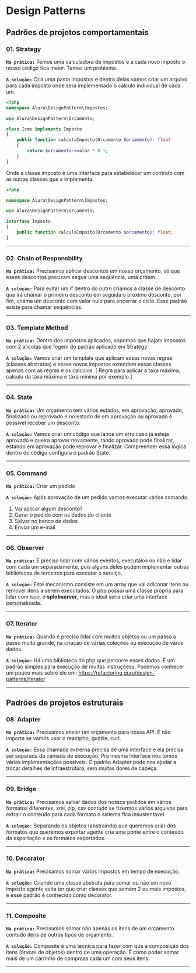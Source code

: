 # Design Patterns

## Padrões de projetos comportamentais

### 01. Strategy
**`Na prática:`** Temos uma calculadora de impostos e a cada novo imposto o nosso código fica maior. Temos um problema.

**`A solução:`** Cria uma pasta Impostos e dentro delas vamos criar um arquivo para cada imposto onde será implementado o cálculo individual de cada um. 

```php
<?php
namespace Alura\DesignPattern\Impostos;

use Alura\DesignPattern\Orcamento;

class Icms implements Imposto
{
    public function calculaImposto(Orcamento $orcamento): float
    {
        return $orcamento->valor * 0.1;
    }
}
```
Onde a classe imposto é uma interface para estabelecer um contrato com as outras classes que a implementa.

```php
<?php

namespace Alura\DesignPattern\Impostos;

use Alura\DesignPattern\Orcamento;

interface Imposto
{
    public function calculaImposto(Orcamento $orcamento): float;
}

```

---

### 02. Chain of Responsbility
**`Na prática:`** Precisamos aplicar descontos em nosso orçamento, só que esses descontos precisam seguir uma sequência, uma ordem.

**`A solução:`** Para evitar um if dentro do outro criamos a classe de desconto que irá chamar o primeiro desconto em seguida o próximo desconto, por fim, chama um desconto com valor nulo para encerrar o ciclo. Esse padrão existe para chamar sequências. 

---

### 03. Template Method
**`Na prática:`** Dentro dos impostos aplicados, sopomos que hajam impostos com 2 alicotas que fogem do padrão aplicado em Strategy

**`A solução:`** Vamos criar um template que aplicam essas novas regras (classes abstratas) e esses novos impostos extendem essas classes apenas com as regras e os calculos. [ Regra para aplicar a taxa máxima, calculo da taxa máxima e táxa mínima por exemplo.]

---

### 04. State
**`Na prática:`** Um orçamento tem vários estados, em aprovação, aprovado, finalizado ou reprovado e no estado de em aprovação ou aprovado é possível receber um desconto. 

**`A solução:`** Vamos criar um código que lance um erro caso já esteja aprovado e queira aprovar novamente, tando aprovado pode finalizar, estando em aprovação pode reprovar e finalizar. Compreender essa lógica dentro do código configura o padrão State. 

---

### 05. Command
**`Na prática:`** Criar um pedido 

**`A solução:`** Após aprovação de um pedido vamos executar vários comando. 
1. Vai aplicar algum desconto? 
2. Gerar o pedido com os dados do cliente
3. Salvar no banco de dados
4. Enviar um e-mail

---

### 06. Observer
**`Na prática:`** É preciso lidar com vários eventos, executálos ou não e lidar com cada um separadamente, pois alguns deles podem implementar outras bibliotecas de terceiros para executar o serviço. 

**`A solução:`** Este mecanismo consiste em um array que vai adiconar itens ou remover itens a serem executados. O php possui uma classe própria para lidar com isso, o **splobserver**, mas o ideal seria criar uma interface personalizada.

---

### 07. Iterator
**`Na prática:`** Quando é preciso lidar com muitos objetos ou um passo a passo muito grande, na criação de várias coleções ou execução de város dados.

**`A solução:`** Há uma biblioteca do php que percorre esses dados. É um padrão simples para execução de muitas instruçõess. Podemos conhecer um pouco mais sobre ele em: https://refactoring.guru/design-patterns/iterator

---

## Padrões de projetos estruturais

### 08. Adapter
**`Na prática:`** Precisamos enviar um orçamento para nossa API. E não importa se vamos usar o reactphp, guzzle, curl.

**`A solução:`** Essa chamada extrerna precisa de uma interface e ela precisa ser separada da camada de execução. Pra mesma interface nós temos várias implementações possíveis. O padrão Adapter pode nos ajudar a trocar detalhes de infraestrutura, sem muitas dores de cabeça.

---

### 09. Bridge
**`Na prática:`** Precisamos salvar dados dos nossos pedidos em vários formatos diferentes, xml, zip, csv contudo se fizermos vários arquivos para extrair o conteúdo para cada formato o sistema fica insustentável.

**`A solução:`** Separando os objetos (abstraindo) que queremos criar dos formatos que queremos exportar agente cria uma ponte entre o conteúdo da exportação e os formatos exportados.

---

### 10. Decorator
**`Na prática:`** Precisamos somar vários impostos em tempo de execução.

**`A solução:`** Criando uma classe abstrata para somar ou não um novo imposto agente evita ter que criar classes que somam 2 ou mais impostos, e esse padrão é conhecido como decorator. 

---

### 11. Composite
**`Na prática:`** Precisamos somar não apenas os itens de um orçamento contudo ítens de outros tipos de orçamento.

**`A solução:`** Composite é uma técnica para fazer com que a composição dos itens (árvore de objetos) dentro de uma operação. É como poder somar mais de um carrinho de compraas cada um com seus itens.

---
